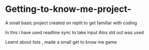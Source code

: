 # Getting-to-know-me-project-
A small basic project created on replit to get familiar with coding

In this i have used readline sync to take input
Alos std out was used 

 Learnt about lists , made a small get to know me game 
 
 
